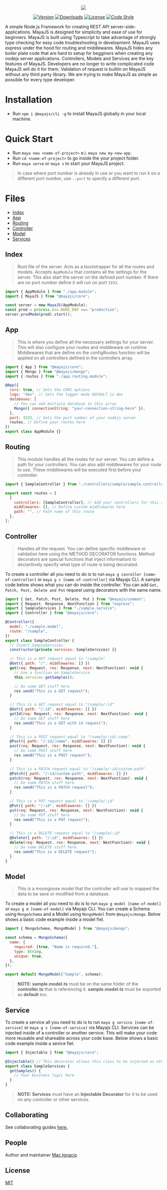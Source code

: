 <p align="center"><img src="https://github.com/mayajs/maya/blob/master/maya.svg"></p>

<p align="center">
  <a href="https://www.npmjs.com/package/@mayajs/core"><img src="https://img.shields.io/npm/v/@mayajs/core.svg?style=for-the-badge&logo=appveyor" alt="Version"></a>
  <a href="https://www.npmjs.com/package/@mayajs/core"><img src="https://img.shields.io/npm/dm/@mayajs/core.svg?style=for-the-badge&logo=appveyor" alt="Downloads"></a>
  <a href="https://www.npmjs.com/package/@mayajs/core"><img src="https://img.shields.io/npm/l/@mayajs/core?style=for-the-badge&logo=appveyor" alt="License"></a>
  <a href="https://github.com/microsoft/typescript-tslint-plugin"><img src="https://img.shields.io/badge/code%20style-standard-blue.svg?style=for-the-badge&logo=appveyor" alt="Code Style"></a>
</p>

A simple Node.js Framework for creating REST API server-side-applications. MayaJS is designed for simplicity and ease of use for beginners. MayaJS is built using Typescript to take advantage of strongly type checking for easy code troubleshooting in development. MayaJS uses express under the hood for routing and middlewares. MayaJS hides any boiler plate code that are hard to setup for begginers when creating any nodejs server applications. Controllers, Models and Services are the key features of MayaJS. Developers are no longer to write complicated code MayaJS will do it for them. Validation of request is builtin on MayaJS without any third party library. We are trying to make MayaJS as simple as possible for every type developer.

# Installation

- Run `npm i @mayajs/cli -g` to install MayaJS globally in your local machine.

# Quick Start

- Run `maya new <name-of-project>` e.i. `maya new my-new-app`.
- Run `cd <name-of-project>` to go inside the your project folder.
- Run `maya serve` or `maya s` to start your MayaJS project.

> In case where port number is already in use or you want to run it on a different port number, use `--port` to specify a different port.

# Files

- [Index](#index)
- [App](#app)
- [Routing](#routing)
- [Controller](#controller)
- [Model](#model)
- [Services](#service)

## Index

> Root file of the server. Acts as a bootstrapper for all the routes and models. Accepts `AppModule` that contains all the settings for the server. This also start the server on the defined port number. If there are no port number define it will run on port `3333`.

```javascript
import { AppModule } from "./app.module";
import { MayaJS } from "@mayajs/core";

const server = new MayaJS(AppModule);
const prod = process.env.NODE_ENV === "production";
server.prodMode(prod).start();
```

## App

> This is where you define all the necessary settings for your server. This will also configure your routes and middleware on runtime. Middlewares that are define on the configRoutes function will be applied on all controllers defined in the controllers array.

```javascript
import { App } from "@mayajs/core";
import { Mongo } from "@mayajs/mongo";
import { routes } from "./app.routing.module";

@App({
  cors: true, // Sets the CORS options
  logs: "dev", // Sets the logger mode DEFAULT is dev
  databases: [
    // You can add multiple database in this array
    Mongo({ connectionString: "your-connection-string-here" }),
  ],
  port: 3333, // Sets the port number of your nodejs server
  routes, // Define your routes here
})
export class AppModule {}
```

## Routing

> This module handles all the routes for our server. You can define a path for your controllers. You can also add middlewares for your route to use. These middlewares will be executed first before your controller.

```javascript
import { SampleController } from "./controllers/sample/sample.controller";

export const routes = [
  {
    controllers: [SampleController], // Add your controllers for this route
    middlewares: [], // Define custom middlewares here
    path: "", // Path name of this route
  },
];
```

## Controller

> Handles all the request. You can define specific middleware or validation here using the METHOD DECORATOR functions. Method decorators are special functions that inject informationt to declaritively specify what type of route is being decorated.

To create a controller all you need to do is to run `maya g conroller [name-of-controller]` or `maya g c [name-of-controller]` via Mayajs CLI. A sample code below shows what you can do inside the controller. You can add `Get, Patch, Post, Delete and Put` request using decorators with the same name.

```javascript
import { Get, Patch, Post, Delete, Put } from "@mayajs/common";
import { Request, Response, NextFunction } from "express";
import { SampleServices } from "./sample.service";
import { Controller } from "@mayajs/core";

@Controller({
  model: "./sample.model",
  route: "/sample",
})
export class SampleController {
  // Inject SampleServices
  constructor(private services: SampleServices) {}

  // This is a GET request equal to "/sample"
  @Get({ path: "/", middlewares: [] })
  get(req: Request, res: Response, next: NextFunction): void {
    // Use a function on SampleService
    this.services.getSamples();

    // Do some GET stuff here
    res.send("This is a GET request");
  }

  // This is a GET request equal to "/sample/:id"
  @Get({ path: "/:id", middlewares: [] })
  getId(req: Request, res: Response, next: NextFunction): void {
    // Do some GET stuff here
    res.send("This is a GET with id request");
  }

  // This is a POST request equal to "/sample/:id/:name"
  @Post({ path: "/:id/:name", middlewares: [] })
  post(req: Request, res: Response, next: NextFunction): void {
    // Do some POST stuff here
    res.send("This is a POST request");
  }

  // This is a PATCH request equal to "/sample/:id/custom-path"
  @Patch({ path: "/:id/custom-path", middlewares: [] })
  patch(req: Request, res: Response, next: NextFunction): void {
    // Do some PATCH stuff here
    res.send("This is a PATCH request");
  }

  // This is a PUT request equal to "/sample/:id"
  @Put({ path: "/:id", middlewares: [] })
  put(req: Request, res: Response, next: NextFunction): void {
    // Do some PUT stuff here
    res.send("This is a PUT request");
  }

  // This is a DELETE request equal to "/sample/:id"
  @Delete({ path: "/:id", middlewares: [] })
  delete(req: Request, res: Response, next: NextFunction): void {
    // Do some DELETE stuff here
    res.send("This is a DELETE request");
  }
}

```

## Model

> This is a moongoose model that the controller will use to mapped the data to be save or modified from a database.

To create a model all you need to do is to run `maya g model [name-of-model]` or `maya g m [name-of-model]` via Mayajs CLI. You can create a Schema using `MongoSchema` and a Model using `MongoModel` from `@mayajs/mongo`. Below shows a basic code example inside a model fiel.

```javascript
import { MongoSchema, MongoModel } from "@mayajs/mongo";

const schema = MongoSchema({
  name: {
    required: [true, "Name is required."],
    type: String,
    unique: true,
  },
});

export default MongoModel("Sample", schema);
```

> **NOTE: sample.model.ts** must be on the same folder of the **controller.ts** that is referencing it.
> **sample.model.ts** must be exported as **default** too.

## Service

To create a service all you need to do is to run `maya g service [name-of-service]` or `maya g s [name-of-service]` via Mayajs CLI. Services can be injected inside of a controller or another service. This will make your code more reusable and shareable across your code base. Below shows a basic code example inside a sevice fiel.

```javascript
import { Injectable } from "@mayajs/core";

@Injectable() // This decorator allows this class to be injected on other modules
export class SampleServices {
  getSamples() {
    // Your business logic here
  }
}
```

> **NOTE: Services** must have an **Injectable Decorator** for it to be used on any controller or other services.

## Collaborating

See collaborating guides [here.](https://github.com/mayajs/maya/blob/master/COLLABORATOR_GUIDE.md)

## People

Author and maintainer [Mac Ignacio](https://github.com/Mackignacio)

## License

[MIT](https://github.com/mayajs/maya/blob/master/LICENSE)
